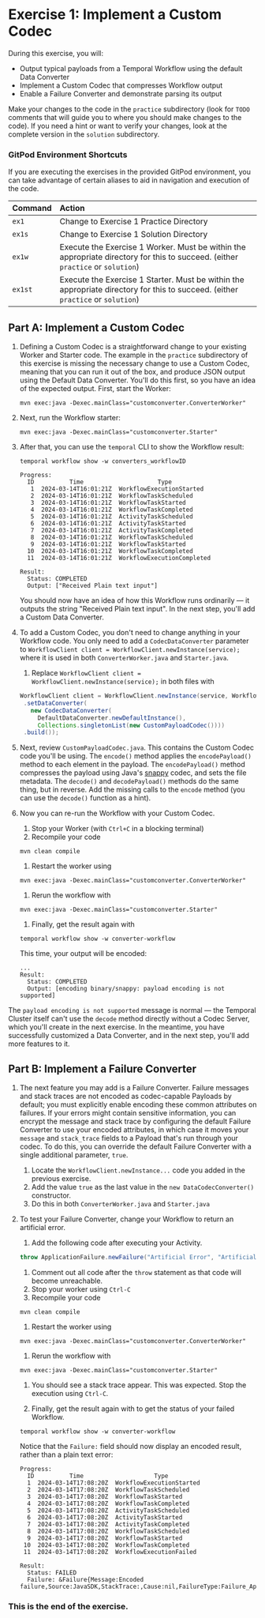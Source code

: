 # Exercise 1: Implement a Custom Codec

During this exercise, you will:

- Output typical payloads from a Temporal Workflow using the default Data Converter
- Implement a Custom Codec that compresses Workflow output
- Enable a Failure Converter and demonstrate parsing its output

Make your changes to the code in the `practice` subdirectory (look for
`TODO` comments that will guide you to where you should make changes to
the code). If you need a hint or want to verify your changes, look at
the complete version in the `solution` subdirectory.

### GitPod Environment Shortcuts

If you are executing the exercises in the provided GitPod environment, you
can take advantage of certain aliases to aid in navigation and execution of
the code.

| Command | Action                                                                                                                          |
| :------ | :------------------------------------------------------------------------------------------------------------------------------ |
| `ex1`   | Change to Exercise 1 Practice Directory                                                                                         |
| `ex1s`  | Change to Exercise 1 Solution Directory                                                                                         |
| `ex1w`  | Execute the Exercise 1 Worker. Must be within the appropriate directory for this to succeed. (either `practice` or `solution`)  |
| `ex1st` | Execute the Exercise 1 Starter. Must be within the appropriate directory for this to succeed. (either `practice` or `solution`) |

## Part A: Implement a Custom Codec

1. Defining a Custom Codec is a straightforward change to your existing Worker
   and Starter code. The example in the `practice` subdirectory of this exercise
   is missing the necessary change to use a Custom Codec, meaning that you can
   run it out of the box, and produce JSON output using the Default Data
   Converter. You'll do this first, so you have an idea of the expected output.
   First, start the Worker:

   ```shell
   mvn exec:java -Dexec.mainClass="customconverter.ConverterWorker"
   ```

2. Next, run the Workflow starter:

   ```shell
   mvn exec:java -Dexec.mainClass="customconverter.Starter"
   ```

3. After that, you can use the `temporal` CLI to show the Workflow result:

   ```shell
   temporal workflow show -w converters_workflowID
   ```

   ```
   Progress:
     ID          Time                     Type
      1  2024-03-14T16:01:21Z  WorkflowExecutionStarted
      2  2024-03-14T16:01:21Z  WorkflowTaskScheduled
      3  2024-03-14T16:01:21Z  WorkflowTaskStarted
      4  2024-03-14T16:01:21Z  WorkflowTaskCompleted
      5  2024-03-14T16:01:21Z  ActivityTaskScheduled
      6  2024-03-14T16:01:21Z  ActivityTaskStarted
      7  2024-03-14T16:01:21Z  ActivityTaskCompleted
      8  2024-03-14T16:01:21Z  WorkflowTaskScheduled
      9  2024-03-14T16:01:21Z  WorkflowTaskStarted
     10  2024-03-14T16:01:21Z  WorkflowTaskCompleted
     11  2024-03-14T16:01:21Z  WorkflowExecutionCompleted

   Result:
     Status: COMPLETED
     Output: ["Received Plain text input"]
   ```

   You should now have an idea of how this Workflow runs ordinarily — it outputs
   the string "Received Plain text input". In the next step, you'll add a Custom
   Data Converter.

4. To add a Custom Codec, you don't need to change anything in your
   Workflow code. You only need to add a `CodecDataConverter` parameter to
   `WorkflowClient client = WorkflowClient.newInstance(service);` where it is used
   in both `ConverterWorker.java` and `Starter.java`.
   1. Replace `WorkflowClient client = WorkflowClient.newInstance(service);` in
      both files with
   ```java
   WorkflowClient client = WorkflowClient.newInstance(service, WorkflowClientOptions.newBuilder()
    .setDataConverter(
      new CodecDataConverter(
        DefaultDataConverter.newDefaultInstance(),
        Collections.singletonList(new CustomPayloadCodec())))
    .build());
   ```
5. Next, review `CustomPayloadCodec.java`. This contains the Custom Codec
   code you'll be using. The `encode()` method applies the `encodePayload()` method
   to each element in the payload. The `encodePayload()` method compresses the payload
   using Java's [snappy](https://github.com/google/snappy) codec, and sets the
   file metadata. The `decode()` and `decodePayload()` methods do the same thing,
   but in reverse. Add the missing calls to the `encode` method (you can use the
   `decode()` function as a hint).
6. Now you can re-run the Workflow with your Custom Codec.

   1. Stop your Worker (with `Ctrl+C` in a blocking terminal)
   1. Recompile your code

   ```shell
   mvn clean compile
   ```

   1. Restart the worker using

   ```shell
   mvn exec:java -Dexec.mainClass="customconverter.ConverterWorker"
   ```

   1. Rerun the workflow with

   ```shell
   mvn exec:java -Dexec.mainClass="customconverter.Starter"
   ```

   1. Finally, get the result again with

   ```shell
   temporal workflow show -w converter-workflow
   ```

   This time, your output will be encoded:

   ```shell
   ...
   Result:
     Status: COMPLETED
     Output: [encoding binary/snappy: payload encoding is not supported]
   ```

The `payload encoding is not supported` message is normal — the Temporal
Cluster itself can't use the `decode` method directly without a Codec
Server, which you'll create in the next exercise. In the meantime, you have
successfully customized a Data Converter, and in the next step, you'll
add more features to it.

## Part B: Implement a Failure Converter

1. The next feature you may add is a Failure Converter. Failure messages and
   stack traces are not encoded as codec-capable Payloads by default; you must
   explicitly enable encoding these common attributes on failures. If your
   errors might contain sensitive information, you can encrypt the message and
   stack trace by configuring the default Failure Converter to use your encoded
   attributes, in which case it moves your `message` and `stack_trace` fields to a
   Payload that's run through your codec. To do this, you can override the
   default Failure Converter with a single additional parameter, `true`.
   1. Locate the `WorkflowClient.newInstance...` code you added in the previous exercise.
   1. Add the value `true` as the last value in the `new DataCodecConverter()` constructor.
   1. Do this in both `ConverterWorker.java` and `Starter.java`
2. To test your Failure Converter, change your Workflow to return an artificial
   error.

   1. Add the following code after executing your Activity.

   ```java
   throw ApplicationFailure.newFailure("Artificial Error", "Artificial Error");
   ```

   1. Comment out all code after the `throw` statement as that code will
      become unreachable.
   1. Stop your worker using `Ctrl-C`
   1. Recompile your code

   ```shell
   mvn clean compile
   ```

   1. Restart the worker using

   ```shell
   mvn exec:java -Dexec.mainClass="customconverter.ConverterWorker"
   ```

   1. Rerun the workflow with

   ```shell
   mvn exec:java -Dexec.mainClass="customconverter.Starter"
   ```

   1. You should see a stack trace appear. This was expected. Stop the execution
      using `Ctrl-C`.

   1. Finally, get the result again with to get the status of your failed Workflow.

   ```shell
   temporal workflow show -w converter-workflow
   ```

   Notice that the `Failure:` field should now display an encoded
   result, rather than a plain text error:

   ```
   Progress:
     ID          Time                    Type
     1  2024-03-14T17:08:20Z  WorkflowExecutionStarted
     2  2024-03-14T17:08:20Z  WorkflowTaskScheduled
     3  2024-03-14T17:08:20Z  WorkflowTaskStarted
     4  2024-03-14T17:08:20Z  WorkflowTaskCompleted
     5  2024-03-14T17:08:20Z  ActivityTaskScheduled
     6  2024-03-14T17:08:20Z  ActivityTaskStarted
     7  2024-03-14T17:08:20Z  ActivityTaskCompleted
     8  2024-03-14T17:08:20Z  WorkflowTaskScheduled
     9  2024-03-14T17:08:20Z  WorkflowTaskStarted
    10  2024-03-14T17:08:20Z  WorkflowTaskCompleted
    11  2024-03-14T17:08:20Z  WorkflowExecutionFailed

   Result:
     Status: FAILED
     Failure: &Failure{Message:Encoded failure,Source:JavaSDK,StackTrace:,Cause:nil,FailureType:Failure_ApplicationFailureInfo,}
   ```

### This is the end of the exercise.
